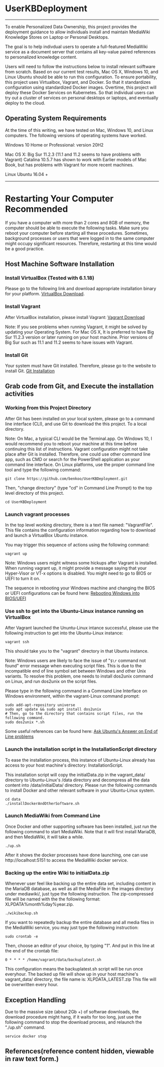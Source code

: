 # UserKBDeployment

----

To enable Personalized Data Ownership, this project provides the deployment guidance to 
allow individuals install and maintain MediaWiki Knowledge Stores on Laptop or Personal Desktops.

The goal is to help indivdual users to operate a full-featured MediaWiki service as a document 
server that contains all key-value paired references to personalized knowledge content.

Users will need to follow the instructions below to install relevant solftware from scratch. Based on 
our current test results, Mac OS X, Windows 10, and Linux Ubuntu should be able to run this configuration. 
To ensure portability, this project uses Virtualbox, Vagrant, and Docker. So that it standardizes configuration 
using standardized Docker images. Overtime, this project will deploy these Docker Services on Kubernetes. So
that individual users can try out a cluster of services on personal desktops or laptops, and eventually deploy 
to the cloud. 

## Operating System Requirements
At the time of this writing, we have tested on Mac, Windows 10, and Linux computers. The following versions
of operating systems have worked. 

 Windows 10 Home or Professional: version 20H2
 
 Mac OS X: Big Sur 11.2.3 (11.1 and 11.2 seems to have problems with Vagrant)
Catalina 10.5.7 has shown to work with Earlier models of Mac Book, but has problems with Vagrant for more recent machines.
 
 Linux Ubuntu 16.04 +

----

# Restarting Your Computer Recommended
If you have a computer with more than 2 cores and 8GB of memory, the computer should be able to execute 
the following tasks. Make sure you reboot your computer before starting all these procedures. Sometimes,
background processes or users that were logged in to the same computer might occupy significant resources. 
Therefore, restarting at this time would be a good practice.

## Host Machine Software Installation 

### Install VirtualBox (Tested with 6.1.18)

Please go to the following link and download appropriate installation binary for your platform.
[VirtualBox Download].


### Install Vagrant

After VirtualBox installation, please install Vagrant:
[Vagrant Download]

Note: If you see problems when running Vagrant, it might be solved by updating your Operating System. For Mac OS X, It is preferred to have Big Sur 11.2.3 version or later running on your host machine. Prior versions of Big Sur such as 11.1 and 11.2 seems
to have issues with Vagrant.


### Install Git

Your system must have Git installed. Therefore, please go to the website to install Git.
[Git Installation]

## Grab code from Git, and Execute the installation activities


### Working from this Project Directory

After Git has been installed on your local system, please go to a command line interface (CLI), and use Git 
to download the this project. To a local directory.

Note: On Mac, a typical CLI would be the Terminal.app. On Windows 10, I would recommend you to reboot your machine at this
time before continuing this list of instructions. Vagrant configuration might not take place after Git is installed. 
Therefore, one could use other command line app, such as CMD or search for the PowerShell application as your command line
interface. On Linux platforms, use the proper command line tool and type the following command: 
```
git clone https://github.com/benkoo/UserKBDeployment.git
```

Then, "change directory" (type "cd" in Command Line Prompt) to the top level directory of this project. 


```
cd UserKBDeployment
```

### Launch vagrant processes

In the top level working directory, there is a text file named: "VagrantFile". This file contains the configuration 
information regarding how to download and launch a VirtualBox Ubuntu instance.

You may trigger this sequence of actions using the following command:
```
vagrant up
```

Note: Windows users might witness some hickups after Vagrant is installed. When running vagrant up, it might provide a 
message saying that your Hyper-Visor or VT-x options is disabled. You might need to go to BIOS or UEFI to turn it on.

The sequence in rebooting your Windows machine and changing the BIOS or UEFI configurations can be found here:
[Rebooting Windows into BIOS/UEFI]

### Use ssh to get into the Ubuntu-Linux instance running on VirtualBox

After Vagrant launched the Ununtu-Linux intance successful, please use the following instruction to get into
the Ubuntu-Linux instance:
```
vagrant ssh
```
This should take you to the "vagrant" directory in that Ubuntu instance. 

Note: Windows users are likely to face the issue of "`$\r` command not found" error message when executing script files.
This is due to the incompatible end of line symbol set between Windows and other Unix variants. To resolve this problem,
one needs to install dos2unix command on Linux, and run dos2unix on the script files.

Please type in the following command in a Command Line Interface on Windows environment, within the vagrant-Linux 
command prompt:
```
sudo add-apt-repository universe
sudo apt update && sudo apt install dos2unix
# Then, go to the directory that contains script files, run the following command.
sudo dos2unix *.sh
```
Some useful references can be found here: [Ask Ubuntu's Answer on End of Line problems]

### Launch the installation script in the InstallationScript directory

To ease the installation process, this instance of Ubuntu-Linux already has access to your host machine's directory: InstallationScript.

This installation script will copy the initialData.zip in the vagrant_data/ directory to Ubuntu-Linux's /data directory and decompress
all the data content into /data/initialData/ directory.
Please run the following commands to install Docker and other relevant software in your Ubuntu-Linux system.
```
cd data
./installDockerAndOtherSoftware.sh
```

### Launch MediaWiki from Command Line

Once Docker and other supporting software has been installed, just run the following command to start MediaWiki.
Note that it will first install MariaDB, and then MediaWiki, it will take a while.
```
./up.sh
```

After it shows the docker processes have done launching, one can use http://localhost:5151 to access the MediaWiki docker service.

### Backing up the entire Wiki to initialData.zip

Whenever user feel like backing up the entire data set, including content in the MariaDB database, as well as all the MediaFile
in the images directory under mediawiki/, just type the following instruction. The zip-compressed file will be named with the 
the following format: XLPDATA%month%day%year.zip.

```
./wikibackup.sh
```
If you want to repeatedly backup the entire database and all media files in the MediaWiki service, you may just type the following
instruction:

```
sudo crontab -e
```

Then, choose an editor of your choice, by typing "1". And put in this line at the end of the crontab file:
```
0 * * * * /home/vagrant/data/backuplatest.sh
```
This configuration means the backuplatest.sh script will be run once everyhour.
The backed up file will show up in your host machine's vagrant_data/ directory, the file name is: XLPDATA_LATEST.zip
This file will be overwritten every hour.




## Exception Handling
Due to the massive size (about 2Gb +) of softwrae downloads, the download procedure might hang, if it waits for too long, just use 
the following command to stop the download process, and relaunch the "./up.sh" command.
```
service docker stop
```

## References(reference content hidden, viewable in raw text form.)
[VirtualBox Download]: https://www.virtualbox.org/wiki/Downloads
[Vagrant Download]: https://www.vagrantup.com/downloads
[Git Installation]: https://git-scm.com/book/en/v2/Getting-Started-Installing-Git
[Docker environment]: https://docs.docker.com/engine
[Rebooting Windows into BIOS/UEFI]:https://2nwiki.2n.cz/pages/viewpage.action?pageId=75202968
[Ask Ubuntu's Answer on End of Line problems]:https://askubuntu.com/questions/966488/how-do-i-fix-r-command-not-found-errors-running-bash-scripts-in-wsl
